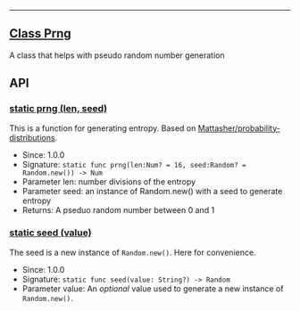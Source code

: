 <!-- file: domepunk/science/random.wren -->
<!-- documentation automatically generated using domepunk/tools/doc -->
---
## [Class Prng](https://github.com/ninjascl/domepunk/blob/main/domepunk/science/random.wren#L6)


A class that helps with pseudo random number generation

## API

### [static prng (len, seed)](https://github.com/ninjascl/domepunk/blob/main/domepunk/science/random.wren#L16)


This is a function for generating entropy.
Based on [Mattasher/probability-distributions](https://github.com/Mattasher/probability-distributions/blob/master/index.js#L32).
- Since: 1.0.0
- Signature: `static func prng(len:Num? = 16, seed:Random? = Random.new()) -> Num`
- Parameter len: number divisions of the entropy
- Parameter seed: an instance of Random.new() with a seed to generate entropy
- Returns: A pseduo random number between 0 and 1

### [static seed (value)](https://github.com/ninjascl/domepunk/blob/main/domepunk/science/random.wren#L48)


The seed is a new instance of `Random.new()`. Here for convenience.
- Since: 1.0.0
- Signature: `static func seed(value: String?) -> Random`
- Parameter value: An _optional_ value used to generate a new instance of `Random.new()`.
